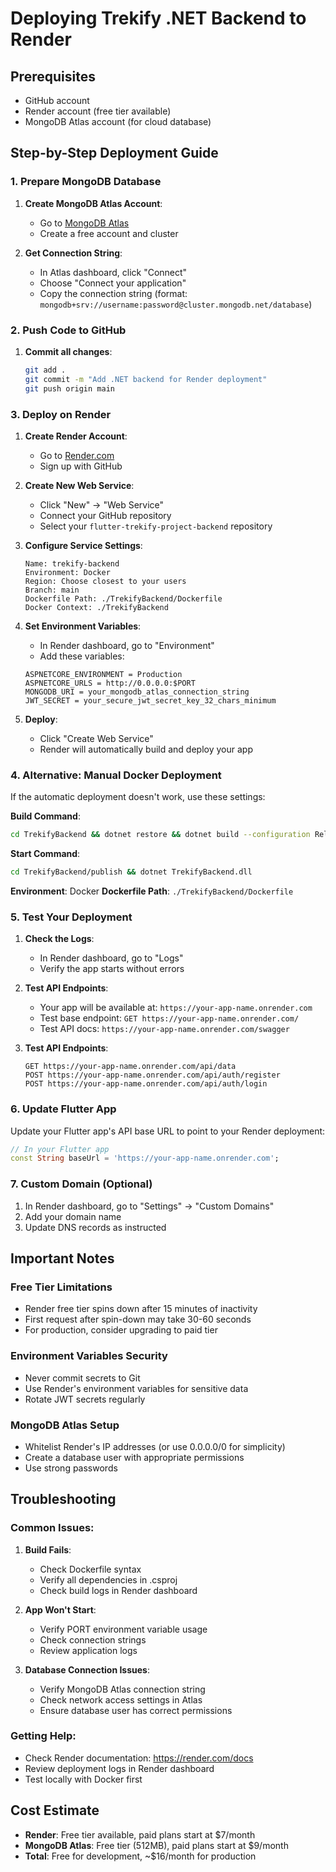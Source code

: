 # Deploying Trekify .NET Backend to Render

## Prerequisites
- GitHub account
- Render account (free tier available)
- MongoDB Atlas account (for cloud database)

## Step-by-Step Deployment Guide

### 1. Prepare MongoDB Database

1. **Create MongoDB Atlas Account**:
   - Go to [MongoDB Atlas](https://www.mongodb.com/atlas)
   - Create a free account and cluster

2. **Get Connection String**:
   - In Atlas dashboard, click "Connect"
   - Choose "Connect your application"
   - Copy the connection string (format: `mongodb+srv://username:password@cluster.mongodb.net/database`)

### 2. Push Code to GitHub

1. **Commit all changes**:
   ```bash
   git add .
   git commit -m "Add .NET backend for Render deployment"
   git push origin main
   ```

### 3. Deploy on Render

1. **Create Render Account**:
   - Go to [Render.com](https://render.com)
   - Sign up with GitHub

2. **Create New Web Service**:
   - Click "New" → "Web Service"
   - Connect your GitHub repository
   - Select your `flutter-trekify-project-backend` repository

3. **Configure Service Settings**:
   ```
   Name: trekify-backend
   Environment: Docker
   Region: Choose closest to your users
   Branch: main
   Dockerfile Path: ./TrekifyBackend/Dockerfile
   Docker Context: ./TrekifyBackend
   ```

4. **Set Environment Variables**:
   - In Render dashboard, go to "Environment"
   - Add these variables:
   
   ```
   ASPNETCORE_ENVIRONMENT = Production
   ASPNETCORE_URLS = http://0.0.0.0:$PORT
   MONGODB_URI = your_mongodb_atlas_connection_string
   JWT_SECRET = your_secure_jwt_secret_key_32_chars_minimum
   ```

5. **Deploy**:
   - Click "Create Web Service"
   - Render will automatically build and deploy your app

### 4. Alternative: Manual Docker Deployment

If the automatic deployment doesn't work, use these settings:

**Build Command**:
```bash
cd TrekifyBackend && dotnet restore && dotnet build --configuration Release && dotnet publish --configuration Release --output ./publish
```

**Start Command**:
```bash
cd TrekifyBackend/publish && dotnet TrekifyBackend.dll
```

**Environment**: Docker
**Dockerfile Path**: `./TrekifyBackend/Dockerfile`

### 5. Test Your Deployment

1. **Check the Logs**:
   - In Render dashboard, go to "Logs"
   - Verify the app starts without errors

2. **Test API Endpoints**:
   - Your app will be available at: `https://your-app-name.onrender.com`
   - Test base endpoint: `GET https://your-app-name.onrender.com/`
   - Test API docs: `https://your-app-name.onrender.com/swagger`

3. **Test API Endpoints**:
   ```
   GET https://your-app-name.onrender.com/api/data
   POST https://your-app-name.onrender.com/api/auth/register
   POST https://your-app-name.onrender.com/api/auth/login
   ```

### 6. Update Flutter App

Update your Flutter app's API base URL to point to your Render deployment:

```dart
// In your Flutter app
const String baseUrl = 'https://your-app-name.onrender.com';
```

### 7. Custom Domain (Optional)

1. In Render dashboard, go to "Settings" → "Custom Domains"
2. Add your domain name
3. Update DNS records as instructed

## Important Notes

### Free Tier Limitations
- Render free tier spins down after 15 minutes of inactivity
- First request after spin-down may take 30-60 seconds
- For production, consider upgrading to paid tier

### Environment Variables Security
- Never commit secrets to Git
- Use Render's environment variables for sensitive data
- Rotate JWT secrets regularly

### MongoDB Atlas Setup
- Whitelist Render's IP addresses (or use 0.0.0.0/0 for simplicity)
- Create a database user with appropriate permissions
- Use strong passwords

## Troubleshooting

### Common Issues:

1. **Build Fails**:
   - Check Dockerfile syntax
   - Verify all dependencies in .csproj
   - Check build logs in Render dashboard

2. **App Won't Start**:
   - Verify PORT environment variable usage
   - Check connection strings
   - Review application logs

3. **Database Connection Issues**:
   - Verify MongoDB Atlas connection string
   - Check network access settings in Atlas
   - Ensure database user has correct permissions

### Getting Help:
- Check Render documentation: https://render.com/docs
- Review deployment logs in Render dashboard
- Test locally with Docker first

## Cost Estimate
- **Render**: Free tier available, paid plans start at $7/month
- **MongoDB Atlas**: Free tier (512MB), paid plans start at $9/month
- **Total**: Free for development, ~$16/month for production
